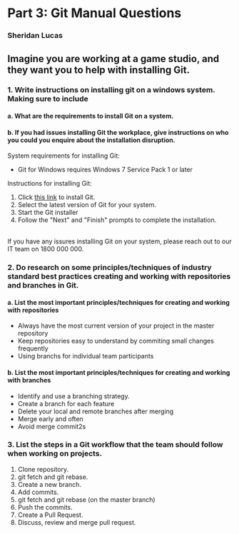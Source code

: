 # Part 3: Git Manual Questions
### Sheridan Lucas

## Imagine you are working at a game studio, and they want you to help with installing Git.

### 1.	Write instructions on installing git on a windows system. Making sure to include

#### a.	What are the requirements to install Git on a system.
#### b.	If you had issues installing Git the workplace, give instructions on who you could you enquire about the installation disruption.

System requirements for installing Git: <br>
* Git for Windows requires Windows 7 Service Pack 1 or later

Instructions for installing Git: <br>
1. Click [this link](https://git-scm.com/download/win) to install Git.
1. Select the latest version of Git for your system. 
1. Start the Git installer 
1. Follow the "Next" and "Finish" prompts to complete the installation. 

<br>
If you have any issures installing Git on your system, please reach out to our IT team on 1800 000 000. 

### 2.	Do research on some principles/techniques of industry standard best practices creating and working with repositories and branches in Git. 

#### a.	List the most important principles/techniques for creating and working with repositories
* Always have the most current version of your project in the master repository
* Keep repositories easy to understand by commiting small changes frequently
* Using branchs for individual team participants

#### b.	List the most important principles/techniques for creating and working with branches
* Identify and use a branching strategy.
* Create a branch for each feature
* Delete your local and remote branches after merging
* Merge early and often
* Avoid merge commit2s 


### 3.	List the steps in a Git workflow that the team should follow when working on projects.
1. Clone repository.
1. git fetch and git rebase.
1. Create a new branch.
1. Add commits.
1. git fetch and git rebase (on the master branch)
1. Push the commits.
1. Create a Pull Request.
1. Discuss, review and merge pull request.
